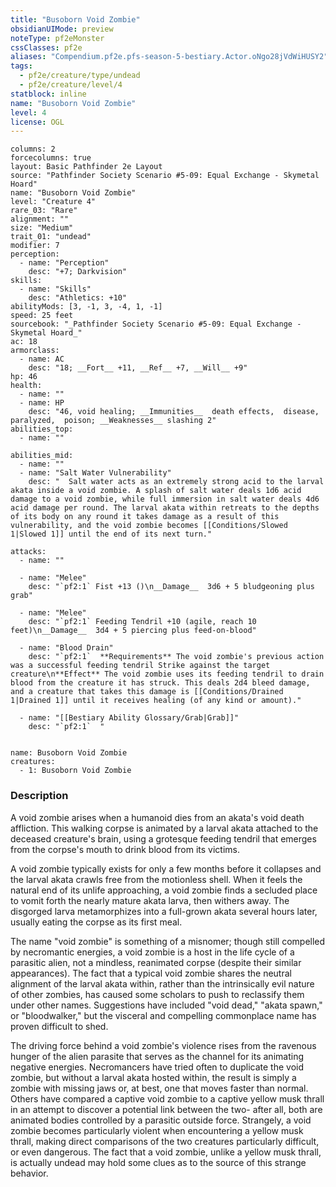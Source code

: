 ```yaml
---
title: "Busoborn Void Zombie"
obsidianUIMode: preview
noteType: pf2eMonster
cssClasses: pf2e
aliases: "Compendium.pf2e.pfs-season-5-bestiary.Actor.oNgo28jVdWiHUSY2" 
tags:
  - pf2e/creature/type/undead
  - pf2e/creature/level/4
statblock: inline
name: "Busoborn Void Zombie"
level: 4
license: OGL
---
```


```statblock
columns: 2
forcecolumns: true
layout: Basic Pathfinder 2e Layout
source: "Pathfinder Society Scenario #5-09: Equal Exchange - Skymetal Hoard"
name: "Busoborn Void Zombie"
level: "Creature 4"
rare_03: "Rare"
alignment: ""
size: "Medium"
trait_01: "undead"
modifier: 7
perception:
  - name: "Perception"
    desc: "+7; Darkvision"
skills:
  - name: "Skills"
    desc: "Athletics: +10"
abilityMods: [3, -1, 3, -4, 1, -1]
speed: 25 feet
sourcebook: "_Pathfinder Society Scenario #5-09: Equal Exchange - Skymetal Hoard_"
ac: 18
armorclass:
  - name: AC
    desc: "18; __Fort__ +11, __Ref__ +7, __Will__ +9"
hp: 46
health:
  - name: ""
  - name: HP
    desc: "46, void healing; __Immunities__  death effects,  disease,  paralyzed,  poison; __Weaknesses__ slashing 2"
abilities_top:
  - name: ""

abilities_mid:
  - name: ""
  - name: "Salt Water Vulnerability"
    desc: "  Salt water acts as an extremely strong acid to the larval akata inside a void zombie. A splash of salt water deals 1d6 acid damage to a void zombie, while full immersion in salt water deals 4d6 acid damage per round. The larval akata within retreats to the depths of its body on any round it takes damage as a result of this vulnerability, and the void zombie becomes [[Conditions/Slowed 1|Slowed 1]] until the end of its next turn."

attacks:
  - name: ""

  - name: "Melee"
    desc: "`pf2:1` Fist +13 ()\n__Damage__  3d6 + 5 bludgeoning plus grab"

  - name: "Melee"
    desc: "`pf2:1` Feeding Tendril +10 (agile, reach 10 feet)\n__Damage__  3d4 + 5 piercing plus feed-on-blood"

  - name: "Blood Drain"
    desc: "`pf2:1`  **Requirements** The void zombie's previous action was a successful feeding tendril Strike against the target creature\n**Effect** The void zombie uses its feeding tendril to drain blood from the creature it has struck. This deals 2d4 bleed damage, and a creature that takes this damage is [[Conditions/Drained 1|Drained 1]] until it receives healing (of any kind or amount)."

  - name: "[[Bestiary Ability Glossary/Grab|Grab]]"
    desc: "`pf2:1`  "
 
```

```encounter-table
name: Busoborn Void Zombie
creatures:
  - 1: Busoborn Void Zombie
```


### Description
A void zombie arises when a humanoid dies from an akata's void death affliction. This walking corpse is animated by a larval akata attached to the deceased creature's brain, using a grotesque feeding tendril that emerges from the corpse's mouth to drink blood from its victims.

A void zombie typically exists for only a few months before it collapses and the larval akata crawls free from the motionless shell. When it feels the natural end of its unlife approaching, a void zombie finds a secluded place to vomit forth the nearly mature akata larva, then withers away. The disgorged larva metamorphizes into a full-grown akata several hours later, usually eating the corpse as its first meal.

The name "void zombie" is something of a misnomer; though still compelled by necromantic energies, a void zombie is a host in the life cycle of a parasitic alien, not a mindless, reanimated corpse (despite their similar appearances). The fact that a typical void zombie shares the neutral alignment of the larval akata within, rather than the intrinsically evil nature of other zombies, has caused some scholars to push to reclassify them under other names. Suggestions have included "void dead," "akata spawn," or "bloodwalker," but the visceral and compelling commonplace name has proven difficult to shed.

The driving force behind a void zombie's violence rises from the ravenous hunger of the alien parasite that serves as the channel for its animating negative energies. Necromancers have tried often to duplicate the void zombie, but without a larval akata hosted within, the result is simply a zombie with missing jaws or, at best, one that moves faster than normal. Others have compared a captive void zombie to a captive yellow musk thrall in an attempt to discover a potential link between the two- after all, both are animated bodies controlled by a parasitic outside force. Strangely, a void zombie becomes particularly violent when encountering a yellow musk thrall, making direct comparisons of the two creatures particularly difficult, or even dangerous. The fact that a void zombie, unlike a yellow musk thrall, is actually undead may hold some clues as to the source of this strange behavior.
